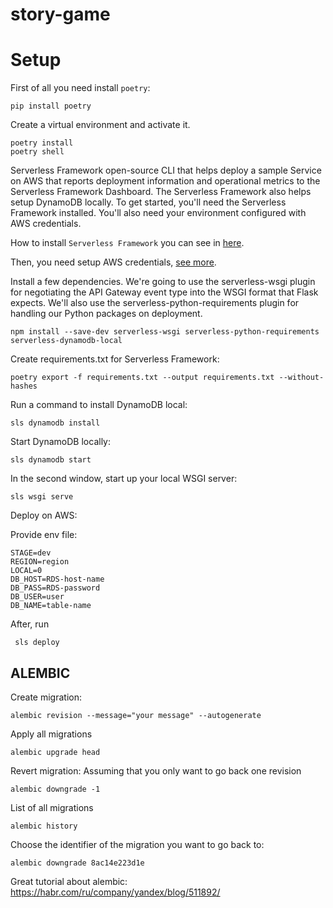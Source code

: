 # story-game
# Setup
First of all you need install `poetry`:
```shell
pip install poetry
```
Create a virtual environment and activate it.
```shell
poetry install
poetry shell
```
Serverless Framework open-source CLI that helps deploy a sample Service on AWS that reports deployment information and operational metrics to the Serverless Framework Dashboard. The Serverless Framework also helps setup DynamoDB locally.
To get started, you'll need the Serverless Framework installed. You'll also need your environment configured with AWS credentials.

How to install `Serverless Framework` you can see in [here](https://www.serverless.com/framework/docs/providers/aws/guide/quick-start/).

Then, you need setup AWS credentials, [see more](https://www.serverless.com/framework/docs/providers/aws/guide/credentials/).

Install a few dependencies. We're going to use the serverless-wsgi plugin for negotiating the API Gateway event type into the WSGI format that Flask expects. We'll also use the serverless-python-requirements plugin for handling our Python packages on deployment.

```shell
npm install --save-dev serverless-wsgi serverless-python-requirements serverless-dynamodb-local
```
Create requirements.txt for Serverless Framework:
```shell
poetry export -f requirements.txt --output requirements.txt --without-hashes
```
Run a command to install DynamoDB local:
```shell
sls dynamodb install
```
Start DynamoDB locally:
```shell
sls dynamodb start
```
In the second window, start up your local WSGI server:
```shell
sls wsgi serve
```
Deploy on AWS:

Provide env file:
```.shell
STAGE=dev
REGION=region
LOCAL=0
DB_HOST=RDS-host-name
DB_PASS=RDS-password
DB_USER=user
DB_NAME=table-name
```
After, run
```shell
 sls deploy
```

## ALEMBIC
Create migration:
```shell
alembic revision --message="your message" --autogenerate
```
Apply all migrations
```shell
alembic upgrade head
```
Revert migration:
Assuming that you only want to go back one revision
```shell
alembic downgrade -1
```
List of all migrations
```shell
alembic history
```
Choose the identifier of the migration you want to go back to:
```shell
alembic downgrade 8ac14e223d1e
```
Great tutorial about alembic: https://habr.com/ru/company/yandex/blog/511892/
